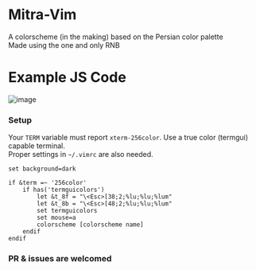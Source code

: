 # Mitra-Vim
A colorscheme (in the making) based on the Persian color palette <br> 
Made using the one and only RNB

# Example JS Code
![image](https://github.com/wolandark/Mitra-Vim/assets/107309764/a4bf81b1-32d6-47ec-a621-542fcf2c0b47)

### Setup
Your `TERM` variable must report `xterm-256color`. Use a true color (termgui) capable terminal. <br>
Proper settings in `~/.vimrc` are also needed.

```
set background=dark

if &term =~ '256color'
	if has('termguicolors')
		let &t_8f = "\<Esc>[38;2;%lu;%lu;%lum"
		let &t_8b = "\<Esc>[48;2;%lu;%lu;%lum"
		set termguicolors
		set mouse=a
		colorscheme [colorscheme name]
	endif
endif
```

### PR & issues are welcomed
